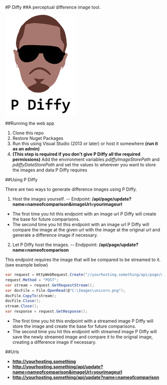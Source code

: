 #P Diffy
##A perceptual difference image tool.

![alt text](https://github.com/SeatwaveOpenSource/pdiffy/blob/master/pdiffy_logo.PNG "P Diffy")

##Running the web app
1. Clone this repo
2. Restore Nuget Packages
3. Run this using Visual Studio (2013 or later) or host it somewhere **(run it as an admin)**
4. **(This step is required if you don't give P Diffy all the required permissions)** Add the environment variables *pdiffyImageStorePath* and *pdiffyDataStorePath* and set the values to wherever you want to store the images and data P Diffy requires

##Using P Diffy

There are two ways to generate difference images using P Diffy.

1. Host the images yourself.
--
Endpoint: **/api/page/update?name=nameofcomparison&imageUrl=yourimageurl**

* The first time you hit this endpoint with an image url P Diffy will create the base for future comparisons.
* The second time you hit this endpoint with an image url P Diffy will compare the image at the given url with the image at the original url and generate a difference image if necessary.

2. Let P Diffy host the images.
--
Endppoint: **/api/page/update?name=nameofcomparison**

This endpoint requires the image that will be compared to be streamed to it. (see example below)

```csharp
var request = HttpWebRequest.Create("//yourhosting.something/api/page/upload?name=nameofcomparison");
request.Method = "POST";
var stream = request.GetRequestStream();
var docFile = File.OpenRead(@"C:\Images\unicorn.png");
docFile.CopyTo(stream);
docFile.Close();
stream.Close();
var response = request.GetResponse();
```

* The first time you hit this endpoint with a streamed image P Diffy will store the image and create the base for future comparisons.
* The second time you hit this endpoint with streamed image P Diffy will save the newly streamed image and compare it to the orignal image, creating a difference image if necessary.

##Urls

* **http://yourhosting.something**
* **http://yourhosting.something/api/update?name=nameofcomparison&imageUrl=yourimageurl**
* **http://yourhosting.something/api/update?name=nameofcomparison**
